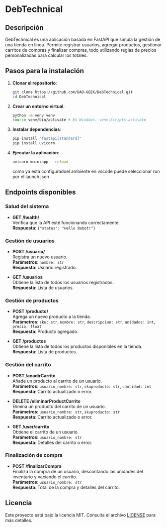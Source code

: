 # DebTechnical

## Descripción
DebTechnical es una aplicación basada en FastAPI que simula la gestión de una tienda en línea. Permite registrar usuarios, agregar productos, gestionar carritos de compras y finalizar compras, todo utilizando reglas de precios personalizadas para calcular los totales.

## Pasos para la instalación
1. **Clonar el repositorio**:
   ```bash
   git clone https://github.com/DAD-GEEK/DebTechnical.git
   cd DebTechnical
   ```

2. **Crear un entorno virtual**:
   ```bash
   python -m venv venv
   source venv/bin/activate # En Windows: venv\Scripts\activate
   ```

3. **Instalar dependencias**:
   ```bash
   pip install "fastapi[standard]"
   pip install uvicorn
   ```

4. **Ejecutar la aplicación**:
   ```bash
   uvicorn main:app --reload
   ```
   como ya esta configuradoel ambiente en vscode puede seleccionar run por el launch.json

## Endpoints disponibles

### Salud del sistema
- **GET /health/**  
  Verifica que la API esté funcionando correctamente.  
  **Respuesta**: `{"status": "Hello Robot!"}`

### Gestión de usuarios
- **POST /usuario/**  
  Registra un nuevo usuario.  
  **Parámetros**: `nombre: str`  
  **Respuesta**: Usuario registrado.

- **GET /usuarios**  
  Obtiene la lista de todos los usuarios registrados.  
  **Respuesta**: Lista de usuarios.

### Gestión de productos
- **POST /producto/**  
  Agrega un nuevo producto a la tienda.  
  **Parámetros**: `sku: str`, `nombre: str`, `descripcion: str`, `unidades: int`, `precio: float`  
  **Respuesta**: Producto agregado.

- **GET /productos**  
  Obtiene la lista de todos los productos disponibles en la tienda.  
  **Respuesta**: Lista de productos.

### Gestión del carrito
- **POST /anadirCarrito**  
  Añade un producto al carrito de un usuario.  
  **Parámetros**: `usuario_nombre: str`, `skuproducto: str`, `cantidad: int`  
  **Respuesta**: Carrito actualizado o error.

- **DELETE /eliminarProductCarrito**  
  Elimina un producto del carrito de un usuario.  
  **Parámetros**: `usuario_nombre: str`, `skuproducto: str`  
  **Respuesta**: Carrito actualizado o error.

- **GET /user/carrito**  
  Obtiene el carrito de un usuario.  
  **Parámetros**: `usuario_nombre: str`  
  **Respuesta**: Detalles del carrito o error.

### Finalización de compra
- **POST /finalizarCompra**  
  Finaliza la compra de un usuario, descontando las unidades del inventario y vaciando el carrito.  
  **Parámetros**: `usuario_nombre: str`  
  **Respuesta**: Total de la compra y detalles del carrito.

## Licencia
Este proyecto está bajo la licencia MIT. Consulta el archivo [LICENSE](LICENSE) para más detalles.